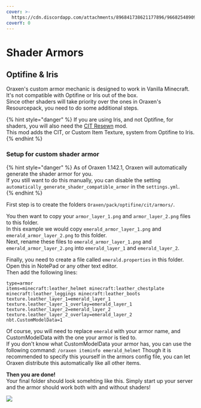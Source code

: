 ```yaml
---
cover: >-
  https://cdn.discordapp.com/attachments/896841738621177896/966825489098489856/unknown.png
coverY: 0
---
```


# Shader Armors

## Optifine & Iris

Oraxen's custom armor mechanic is designed to work in Vanilla Minecraft. It's not compatible with Optifine or Iris out of the box.  
Since other shaders will take priority over the ones in Oraxen's Resourcepack, you need to do some additional steps.  

{% hint style="danger" %}
If you are using Iris, and not Optifine, for shaders, you will also need the [CIT Resewn](https://modrinth.com/mod/cit-resewn) mod.  
This mod adds the CIT, or Custom Item Texture, system from Optifine to Iris.  
{% endhint %}

### Setup for custom shader armor

{% hint style="danger" %}
As of Oraxen 1.142.1, Oraxen will automatically generate the shader armor for you.\
If you still want to do this manually, you can disable the setting `automatically_generate_shader_compatible_armor` in the `settings.yml`.\
{% endhint %}

First step is to create the folders `Oraxen/pack/optifine/cit/armors/`.  

You then want to copy your `armor_layer_1.png` and `armor_layer_2.png` files to this folder.  
In this example we would copy `emerald_armor_layer_1.png` and `emerald_armor_layer_2.png` to this folder.  
Next, rename these files to `emerald_armor_layer_1.png` and `emerald_armor_layer_2.png` into `emerald_layer_1` and `emerald_layer_2`.

Finally, you need to create a file called `emerald.properties` in this folder.  
Open this in NotePad or any other text editor.  
Then add the following lines:

```properties
type=armor
items=minecraft:leather_helmet minecraft:leather_chestplate minecraft:leather_leggings minecraft:leather_boots
texture.leather_layer_1=emerald_layer_1
texture.leather_layer_1_overlay=emerald_layer_1
texture.leather_layer_2=emerald_layer_2
texture.leather_layer_2_overlay=emerald_layer_2
nbt.CustomModelData=1
```
Of course, you will need to replace `emerald` with your armor name, and CustomModelData with the one your armor is tied to.  
If you don't know what CustomModelData your armor has, you can use the following command: `/oraxen iteminfo emerald_helmet`
Though it is recommended to specify this yourself in the armors config file, you can let Oraxen distribute this automatically like all other items.  

<b>Then you are done!</b>  
Your final folder should look somehting like this.
Simply start up your server and the armor should work both with and without shaders!

![](https://cdn.discordapp.com/attachments/896841738621177896/967258812954329118/IMG\_20220422\_220105.png)

